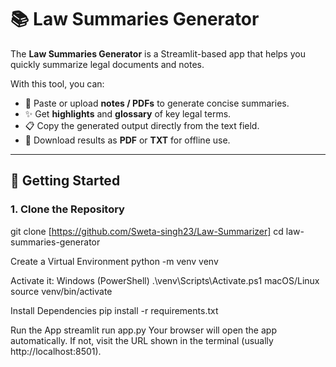 # 📚 Law Summaries Generator

The **Law Summaries Generator** is a Streamlit-based app that helps you quickly summarize legal documents and notes.  

With this tool, you can:  
- 📝 Paste or upload **notes / PDFs** to generate concise summaries.  
- ✨ Get **highlights** and **glossary** of key legal terms.  
- 📋 Copy the generated output directly from the text field.  
- 📑 Download results as **PDF** or **TXT** for offline use.  

---

## 🚀 Getting Started

### 1. Clone the Repository

git clone [https://github.com/Sweta-singh23/Law-Summarizer]
cd law-summaries-generator

Create a Virtual Environment
python -m venv venv

Activate it:
Windows (PowerShell)
.\venv\Scripts\Activate.ps1
macOS/Linux
source venv/bin/activate

Install Dependencies
pip install -r requirements.txt

Run the App
streamlit run app.py
Your browser will open the app automatically. If not, visit the URL shown in the terminal (usually http://localhost:8501).
